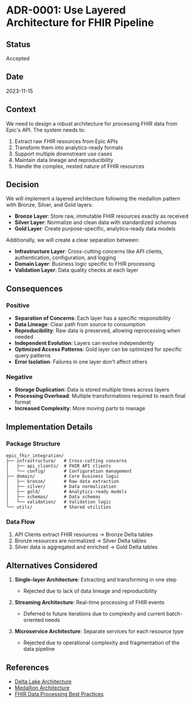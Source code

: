 # ADR-0001: Use Layered Architecture for FHIR Pipeline

## Status

Accepted

## Date

2023-11-15

## Context

We need to design a robust architecture for processing FHIR data from Epic's API. The system needs to:

1. Extract raw FHIR resources from Epic APIs
2. Transform them into analytics-ready formats
3. Support multiple downstream use cases
4. Maintain data lineage and reproducibility
5. Handle the complex, nested nature of FHIR resources

## Decision

We will implement a layered architecture following the medallion pattern with Bronze, Silver, and Gold layers:

- **Bronze Layer**: Store raw, immutable FHIR resources exactly as received
- **Silver Layer**: Normalize and clean data with standardized schemas
- **Gold Layer**: Create purpose-specific, analytics-ready data models

Additionally, we will create a clear separation between:

- **Infrastructure Layer**: Cross-cutting concerns like API clients, authentication, configuration, and logging
- **Domain Layer**: Business logic specific to FHIR processing
- **Validation Layer**: Data quality checks at each layer

## Consequences

### Positive

- **Separation of Concerns**: Each layer has a specific responsibility
- **Data Lineage**: Clear path from source to consumption
- **Reproducibility**: Raw data is preserved, allowing reprocessing when needed
- **Independent Evolution**: Layers can evolve independently
- **Optimized Access Patterns**: Gold layer can be optimized for specific query patterns
- **Error Isolation**: Failures in one layer don't affect others

### Negative

- **Storage Duplication**: Data is stored multiple times across layers
- **Processing Overhead**: Multiple transformations required to reach final format
- **Increased Complexity**: More moving parts to manage

## Implementation Details

### Package Structure

```
epic_fhir_integration/
├── infrastructure/   # Cross-cutting concerns
│   ├── api_clients/  # FHIR API clients
│   └── config/       # Configuration management
├── domain/           # Core business logic
│   ├── bronze/       # Raw data extraction
│   ├── silver/       # Data normalization
│   ├── gold/         # Analytics-ready models
│   ├── schemas/      # Data schemas
│   └── validation/   # Validation logic
└── utils/            # Shared utilities
```

### Data Flow

1. API Clients extract FHIR resources → Bronze Delta tables
2. Bronze resources are normalized → Silver Delta tables
3. Silver data is aggregated and enriched → Gold Delta tables

## Alternatives Considered

1. **Single-layer Architecture**: Extracting and transforming in one step
   - Rejected due to lack of data lineage and reproducibility

2. **Streaming Architecture**: Real-time processing of FHIR events
   - Deferred to future iterations due to complexity and current batch-oriented needs

3. **Microservice Architecture**: Separate services for each resource type
   - Rejected due to operational complexity and fragmentation of the data pipeline

## References

- [Delta Lake Architecture](https://docs.delta.io/latest/delta-intro.html)
- [Medallion Architecture](https://databricks.com/glossary/medallion-architecture)
- [FHIR Data Processing Best Practices](https://hl7.org/fhir/implementationguide.html) 